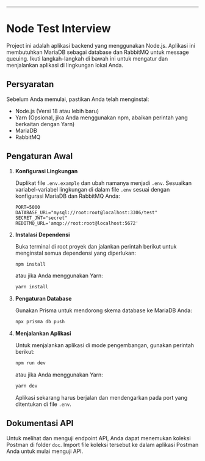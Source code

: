 
---

# Node Test Interview

Project ini adalah aplikasi backend yang menggunakan Node.js. Aplikasi ini membutuhkan MariaDB sebagai database dan RabbitMQ untuk message queuing. Ikuti langkah-langkah di bawah ini untuk mengatur dan menjalankan aplikasi di lingkungan lokal Anda.

## Persyaratan

Sebelum Anda memulai, pastikan Anda telah menginstal:

- Node.js (Versi 18 atau lebih baru)
- Yarn (Opsional, jika Anda menggunakan npm, abaikan perintah yang berkaitan dengan Yarn)
- MariaDB
- RabbitMQ

## Pengaturan Awal

1. **Konfigurasi Lingkungan**

    Duplikat file `.env.example` dan ubah namanya menjadi `.env`. Sesuaikan variabel-variabel lingkungan di dalam file `.env` sesuai dengan konfigurasi MariaDB dan RabbitMQ Anda:

    ```plaintext
    PORT=5000
    DATABASE_URL="mysql://root:root@localhost:3306/test"
    SECRET_JWT="secret"
    REDITMQ_URL='amqp://root:root@localhost:5672'
    ```

2. **Instalasi Dependensi**

    Buka terminal di root proyek dan jalankan perintah berikut untuk menginstal semua dependensi yang diperlukan:

    ```bash
    npm install
    ```

    atau jika Anda menggunakan Yarn:

    ```bash
    yarn install
    ```

3. **Pengaturan Database**

    Gunakan Prisma untuk mendorong skema database ke MariaDB Anda:

    ```bash
    npx prisma db push
    ```

4. **Menjalankan Aplikasi**

    Untuk menjalankan aplikasi di mode pengembangan, gunakan perintah berikut:

    ```bash
    npm run dev
    ```

    atau jika Anda menggunakan Yarn:

    ```bash
    yarn dev
    ```

    Aplikasi sekarang harus berjalan dan mendengarkan pada port yang ditentukan di file `.env`.

## Dokumentasi API

Untuk melihat dan menguji endpoint API, Anda dapat menemukan koleksi Postman di folder `doc`. Import file koleksi tersebut ke dalam aplikasi Postman Anda untuk mulai menguji API.

